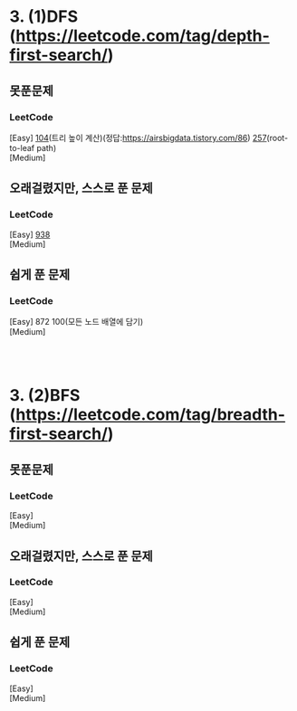# 3. (1)DFS (https://leetcode.com/tag/depth-first-search/)

## 못푼문제
### LeetCode <br>
[Easy] 
[104](https://leetcode.com/problems/maximum-depth-of-binary-tree/)(트리 높이 계산)(정답:https://airsbigdata.tistory.com/86)
[257](https://leetcode.com/problems/binary-tree-paths/)(root-to-leaf path)
<br>
[Medium] 

## 오래걸렸지만, 스스로 푼 문제
### LeetCode <br>
[Easy] 
[938](https://leetcode.com/problems/range-sum-of-bst/)
<br>
[Medium] 

## 쉽게 푼 문제
### LeetCode <br>
[Easy] 872 100(모든 노드 배열에 담기)
<br>
[Medium] 

<br><br>
# 3. (2)BFS (https://leetcode.com/tag/breadth-first-search/)

## 못푼문제
### LeetCode <br>
[Easy] 
<br>
[Medium] 

## 오래걸렸지만, 스스로 푼 문제
### LeetCode <br>
[Easy] 
<br>
[Medium] 

## 쉽게 푼 문제
### LeetCode <br>
[Easy] 
<br>
[Medium] 
